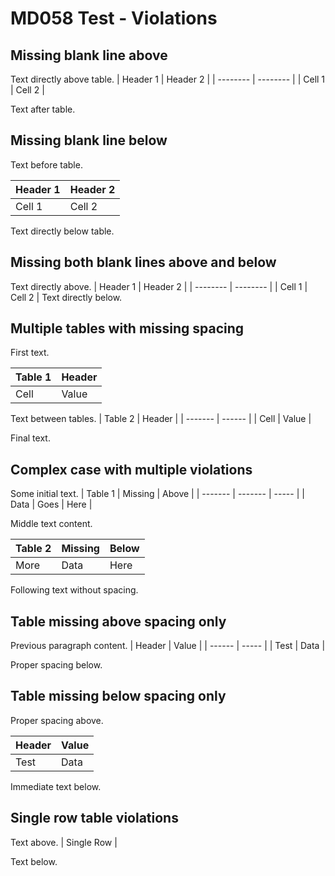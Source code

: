 # MD058 Test - Violations

## Missing blank line above
Text directly above table.
| Header 1 | Header 2 |
| -------- | -------- |
| Cell 1   | Cell 2   |

Text after table.

## Missing blank line below

Text before table.

| Header 1 | Header 2 |
| -------- | -------- |
| Cell 1   | Cell 2   |
Text directly below table.

## Missing both blank lines above and below
Text directly above.
| Header 1 | Header 2 |
| -------- | -------- |
| Cell 1   | Cell 2   |
Text directly below.

## Multiple tables with missing spacing

First text.

| Table 1 | Header |
| ------- | ------ |
| Cell    | Value  |
Text between tables.
| Table 2 | Header |
| ------- | ------ |
| Cell    | Value  |

Final text.

## Complex case with multiple violations

Some initial text.
| Table 1 | Missing | Above |
| ------- | ------- | ----- |
| Data    | Goes    | Here  |

Middle text content.

| Table 2 | Missing | Below |
| ------- | ------- | ----- |
| More    | Data    | Here  |
Following text without spacing.

## Table missing above spacing only

Previous paragraph content.
| Header | Value |
| ------ | ----- |
| Test   | Data  |

Proper spacing below.

## Table missing below spacing only

Proper spacing above.

| Header | Value |
| ------ | ----- |
| Test   | Data  |
Immediate text below.

## Single row table violations
Text above.
| Single Row |

Text below.